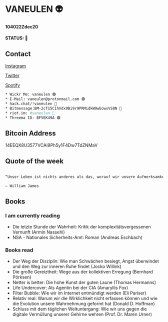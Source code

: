 # VANEULEN 👽

#### 104022Zdec20

#### STATUS: 🌴

## Contact

[Instagram](https://www.instagram.com/vaneulen/)

[Twitter](http://twitter.com/vaneulen)

[Spotify](https://open.spotify.com/user/manuel.knoedlseder?si=IM8XHFfDQfK_hAhKhzOFsg)


```bash
* Wickr Me: vaneulen 🟢
* E-Mail: vaneulen@protonmail.com 🟢
* hack.chat/?vaneulen 🔴
* Bitmessage:BM-2cT15C1hVdx9Bi9r9PRMidkW9wEowsVS8N 🔴
* riot.im: #vaneulen 🔴
* Threema ID: BFVEK49A 🟢
```

## Bitcoin Address

14EEQX8U3577VCAi9Ph5y1F4Dw7TdZNMaV

## Quote of the week

```bash

“Unser Leben ist nichts anderes als das, worauf wir unsere Aufmerksamkeit richten.”

― William James

```

## Books

### I am currently reading

- Die letzte Stunde der Wahrheit: Kritik der komplexitätsvergessenen Vernunft (Armin Nassehi)
- NSA - Nationales Sicherheits-Amt: Roman (Andreas Eschbach)

### Books read

- Der Weg der Disziplin: Wie man Schwächen besiegt, Angst überwindet und den Weg zur inneren Ruhe findet (Jocko Willink)
- Die große Gereiztheit: Wege aus der kollektiven Erregung (Bernhard Pörksen)
- Netter is better: Die hohe Kunst der guten Laune (Thomas Hermanns)
- Life Undercover: Als Agentin bei der CIA (Amaryllis Fox)
- Filter Bubble: Wie wir im Internet entmündigt werden (Eli Pariser)
- Relativ real: Warum wir die Wirklichkeit nicht erfassen können und wie die Evolution unsere Wahrnehmung geformt hat (Donald D. Hoffman)
- Schluss mit dem täglichen Weltuntergang: Wie wir uns gegen die digitale Vermüllung unserer Gehirne wehren (Prof. Dr. Maren Urner)
